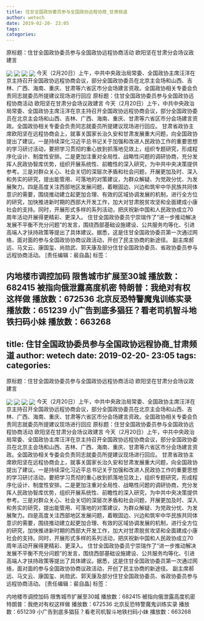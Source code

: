 ```yaml
---
title: 住甘全国政协委员参与全国政协远程协商_甘肃频道
author: wetech
date: 2019-02-20- 23:05
tags: 
categories: 
---
```

原标题：住甘全国政协委员参与全国政协远程协商活动 欧阳坚在甘肃分会场议政建言
<!-- more -->
                
<img align="center" border="0" src="http://p3.ifengimg.com/fck/2019_08/ef93b7f37f2d276_w640_h355.jpg" />
                
<img align="center" border="0" src="http://p3.ifengimg.com/fck/2019_08/300b1b3d1bb3a6d_w640_h355.jpg" />
            
<img align="center" border="0" src="http://p3.ifengimg.com/fck/2019_08/1ebccc5d2d3edde_w640_h356.jpg" />
<img align="center" border="0" src="http://p2.ifengimg.com/a/2016/0810/204c433878d5cf9size1_w16_h16.png" />
今天（2月20日）上午，中共中央政治局常委、全国政协主席汪洋在京主持召开全国政协远程协商会议，部分全国政协委员在北京主会场和山西、吉林、广西、海南、重庆、甘肃等六省区市分会场建言资政。全国政协相关专委会负责同志就委员所提建议现场进行回应
原标题：住甘全国政协委员参与全国政协远程协商活动 欧阳坚在甘肃分会场议政建言
今天（2月20日）上午，中共中央政治局常委、全国政协主席汪洋在京主持召开全国政协远程协商会议，部分全国政协委员在北京主会场和山西、吉林、广西、海南、重庆、甘肃等六省区市分会场建言资政。全国政协相关专委会负责同志就委员所提建议现场进行回应。
甘肃省政协主席欧阳坚在远程协商会上，就事关国家长治久安和甘肃发展重大问题，向全国政协提出了建议。一是持续深化习近平总书记关于加强和改进人民政协工作的重要思想的学习研讨活动，要把学习贯彻的重心放到抓落地见效上，组织专题研究，形成程序化设计、制度性安排。二是更加注重对全局性、战略性问题的调研协商，充分发挥人民政协智库优势，组织开展系统性、前瞻性的深入研究，为中共中央决策提供参考。三是对群众关心、社会关切的深层次矛盾和社会问题，开展更加及时、深入和务实的研究，提出能管用、可落地的对策建议，为群众解疑、为党政分忧、为发展聚力。四是高度关注西部地区发展问题，着眼固边、兴边和筑牢中华民族共同体意识的需要，围绕推动建立起更加合理、有效的区域协调发展的机制，进行全方位的研究，加快推进新时期的西部大开发工作，加大对甘肃脱贫攻坚和全面建成小康社会的支持。同时，开展形式多样的系列活动，把庆祝新中国和人民政协成立70周年活动开展得更精彩、更深入。
住甘全国政协委员宁崇瑞作了“进一步推动解决发展不平衡不充分问题”的发言，围绕西部基础设施建设、公共服务均等化、引进高端人才扶持政策等提出了具体建议。据悉，这是住甘全国政协委员第一次通过网络，面对面的参与全国政协协商议政活动，开创了民主协商的新途径。
副主席郝远、马文云、康国玺、尚勋武、郭天康及部分住甘全国政协委员、省政协委员参与远程协商活动。
[责任编辑：裴自晶]
标签：
 
 
 
             
内地楼市调控加码 限售城市扩展至30城
播放数：682415
被指向俄泄露高度机密 特朗普：我绝对有权这样做
播放数：672536
北京反恐特警魔鬼训练实录
播放数：651239
小广告到底多猖狂？看老司机智斗地铁扫码小妹
播放数：663268
---
title: 住甘全国政协委员参与全国政协远程协商_甘肃频道
author: wetech
date: 2019-02-20- 23:05
tags: 
categories: 
---
原标题：住甘全国政协委员参与全国政协远程协商活动 欧阳坚在甘肃分会场议政建言
<!-- more -->
                
<img align="center" border="0" src="http://p3.ifengimg.com/fck/2019_08/ef93b7f37f2d276_w640_h355.jpg" />
                
<img align="center" border="0" src="http://p3.ifengimg.com/fck/2019_08/300b1b3d1bb3a6d_w640_h355.jpg" />
            
<img align="center" border="0" src="http://p3.ifengimg.com/fck/2019_08/1ebccc5d2d3edde_w640_h356.jpg" />
<img align="center" border="0" src="http://p2.ifengimg.com/a/2016/0810/204c433878d5cf9size1_w16_h16.png" />
今天（2月20日）上午，中共中央政治局常委、全国政协主席汪洋在京主持召开全国政协远程协商会议，部分全国政协委员在北京主会场和山西、吉林、广西、海南、重庆、甘肃等六省区市分会场建言资政。全国政协相关专委会负责同志就委员所提建议现场进行回应
原标题：住甘全国政协委员参与全国政协远程协商活动 欧阳坚在甘肃分会场议政建言
今天（2月20日）上午，中共中央政治局常委、全国政协主席汪洋在京主持召开全国政协远程协商会议，部分全国政协委员在北京主会场和山西、吉林、广西、海南、重庆、甘肃等六省区市分会场建言资政。全国政协相关专委会负责同志就委员所提建议现场进行回应。
甘肃省政协主席欧阳坚在远程协商会上，就事关国家长治久安和甘肃发展重大问题，向全国政协提出了建议。一是持续深化习近平总书记关于加强和改进人民政协工作的重要思想的学习研讨活动，要把学习贯彻的重心放到抓落地见效上，组织专题研究，形成程序化设计、制度性安排。二是更加注重对全局性、战略性问题的调研协商，充分发挥人民政协智库优势，组织开展系统性、前瞻性的深入研究，为中共中央决策提供参考。三是对群众关心、社会关切的深层次矛盾和社会问题，开展更加及时、深入和务实的研究，提出能管用、可落地的对策建议，为群众解疑、为党政分忧、为发展聚力。四是高度关注西部地区发展问题，着眼固边、兴边和筑牢中华民族共同体意识的需要，围绕推动建立起更加合理、有效的区域协调发展的机制，进行全方位的研究，加快推进新时期的西部大开发工作，加大对甘肃脱贫攻坚和全面建成小康社会的支持。同时，开展形式多样的系列活动，把庆祝新中国和人民政协成立70周年活动开展得更精彩、更深入。
住甘全国政协委员宁崇瑞作了“进一步推动解决发展不平衡不充分问题”的发言，围绕西部基础设施建设、公共服务均等化、引进高端人才扶持政策等提出了具体建议。据悉，这是住甘全国政协委员第一次通过网络，面对面的参与全国政协协商议政活动，开创了民主协商的新途径。
副主席郝远、马文云、康国玺、尚勋武、郭天康及部分住甘全国政协委员、省政协委员参与远程协商活动。
[责任编辑：裴自晶]
标签：
 
 
 
             
内地楼市调控加码 限售城市扩展至30城
播放数：682415
被指向俄泄露高度机密 特朗普：我绝对有权这样做
播放数：672536
北京反恐特警魔鬼训练实录
播放数：651239
小广告到底多猖狂？看老司机智斗地铁扫码小妹
播放数：663268
